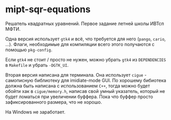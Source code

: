 # mipt-sqr-equations

Решатель квадратных уравнений. Первое задание летней школы ИВТсп МФТИ.

Одна версия использует `gtk4` и всё, что требуется для него (`pango`, `cario`, ...).
Флаги, необходимые для компиляции всего этого получаются с помощью `pkg-config`.

Если `gtk4` не стоит / просто не нужен, можно убрать `gtk4` из `DEPENDENCIES` в `Makefile`
и убрать `-DGTK_UI`.

Вторая версия написана для терминала. Она использует `cigue` - самописную библиотеку для
imidiate-mode GUI. По хорошему бибиотека должна быть написана с использованием `C++`,
тогда можно будет обойти хак в `cigue/memory.h`, написав свой умный указатель,
который не будет ломаться при увеличении буффера. Пока что буффер просто зафиксированного
размера, что не хорошо.

На Windows не заработает.


